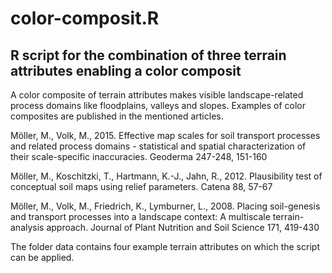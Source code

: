 # color-composit.R
R script for the combination of three terrain attributes enabling a color composit
-----------------------------------------------------------------------------------


A color composite of terrain attributes makes visible landscape-related process domains like floodplains, valleys and slopes. Examples of color composites are published in the mentioned articles.

Möller, M., Volk, M., 2015. Effective map scales for soil transport processes and related process domains - statistical and spatial characterization of their scale-specific inaccuracies. Geoderma 247-248, 151-160

Möller, M., Koschitzki, T., Hartmann, K.-J., Jahn, R., 2012. Plausibility test of conceptual soil maps using relief parameters. Catena 88, 57-67

Möller, M., Volk, M., Friedrich, K., Lymburner, L., 2008. Placing soil-genesis and transport processes into a landscape context: A multiscale terrain-analysis approach. Journal of Plant Nutrition and Soil Science 171, 419-430

The folder data contains four example terrain attributes on which the script can be applied.
